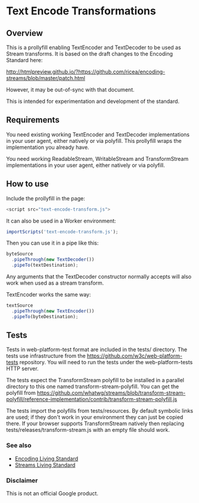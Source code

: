 # Text Encode Transformations

## Overview

This is a prollyfill enabling TextEncoder and TextDecoder to be used as Stream
transforms. It is based on the draft changes to the Encoding Standard here:

http://htmlpreview.github.io/?https://github.com/ricea/encoding-streams/blob/master/patch.html

However, it may be out-of-sync with that document.

This is intended for experimentation and development of the standard.

## Requirements

You need existing working TextEncoder and TextDecoder implementations in your
user agent, either natively or via polyfill. This prollyfill wraps the
implementation you already have.

You need working ReadableStream, WritableStream and TransformStream
implementations in your user agent, either natively or via polyfill.

## How to use

Include the prollyfill in the page:

```javascript
<script src="text-encode-transform.js">
```

It can also be used in a Worker environment:

```javascript
importScripts('text-encode-transform.js');
```

Then you can use it in a pipe like this:

```javascript
byteSource
  .pipeThrough(new TextDecoder())
  .pipeTo(textDestination);
```

Any arguments that the TextDecoder constructor normally accepts will also work
when used as a stream transform.

TextEncoder works the same way:

```javascript
textSource
  .pipeThrough(new TextEncoder())
  .pipeTo(byteDestination);
```

## Tests

Tests in web-platform-test format are included in the tests/ directory. The
tests use infrastructure from the https://github.com/w3c/web-platform-tests
repository. You will need to run the tests under the web-platform-tests HTTP
server.

The tests expect the TransformStream polyfill to be installed in a parallel
directory to this one named transform-stream-polyfill. You can get the polyfill
from
https://github.com/whatwg/streams/blob/transform-stream-polyfill/reference-implementation/contrib/transform-stream-polyfill.js

The tests import the polyfills from tests/resources. By default symbolic links
are used; if they don't work in your environment they can just be copied
there. If your browser supports TransformStream natively then replacing
tests/releases/transform-stream.js with an empty file should work.

### See also

 - [Encoding Living Standard][]
 - [Streams Living Standard][]

[Encoding Living Standard]: https://encoding.spec.whatwg.org/
[Streams Living Standard]: https://streams.spec.whatwg.org/

### Disclaimer

This is not an official Google product.
